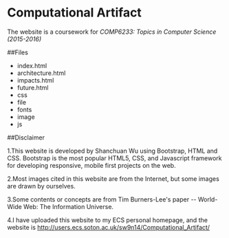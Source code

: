 
# Computational Artifact


The website is a coursework for *COMP6233: Topics in Computer Science (2015-2016)*


##Files

* index.html
* architecture.html
* impacts.html
* future.html
* css
* file
* fonts
* image
* js


##Disclaimer

1.This website is developed by Shanchuan Wu using Bootstrap, HTML and CSS. Bootstrap is the most popular HTML5, CSS, and Javascript framework for developing responsive, mobile first projects on the web. 

2.Most images cited in this website are from the Internet, but some images are drawn by ourselves. 

3.Some contents or concepts are from Tim Burners-Lee's paper -- World-Wide Web: The Information Universe.

4.I have uploaded this website to my ECS personal homepage, and the website is http://users.ecs.soton.ac.uk/sw9n14/Computational_Artifact/








